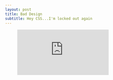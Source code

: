 ```yaml
---
layout: post
title: Bad Design
subtitle: Hey CSS...I'm locked out again
---
```


<figure class="video_container">
  <iframe src="https://drive.google.com/drive/u/0/folders/1BV2cSuHWqK-E54y7vZMi-8Jd_pOFIyP6" frameborder="0" allowfullscreen="true"> </iframe>
</figure>
